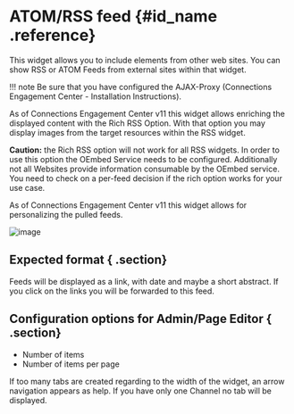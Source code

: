 # ATOM/RSS feed {#id_name .reference}

This widget allows you to include elements from other web sites. You can show RSS or ATOM Feeds from external sites within that widget.

!!! note
    Be sure that you have configured the AJAX-Proxy \(Connections Engagement Center - Installation Instructions\).

As of Connections Engagement Center v11 this widget allows enriching the displayed content with the Rich RSS Option. With that option you may display images from the target resources within the RSS widget.

**Caution:** the Rich RSS option will not work for all RSS widgets. In order to use this option the OEmbed Service needs to be configured. Additionally not all Websites provide information consumable by the OEmbed service. You need to check on a per-feed decision if the rich option works for your use case.

As of Connections Engagement Center v11 this widget allows for personalizing the pulled feeds.

![image](images/image044.png)

## Expected format { .section}

Feeds will be displayed as a link, with date and maybe a short abstract. If you click on the links you will be forwarded to this feed.

## Configuration options for Admin/Page Editor { .section}

-   Number of items
-   Number of items per page

If too many tabs are created regarding to the width of the widget, an arrow navigation appears as help. If you have only one Channel no tab will be displayed.

